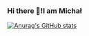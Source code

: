 
### Hi there 👋!I am Michał
[![Anurag's GitHub stats](https://github-readme-stats.vercel.app/api?username=MichalKoszalka1)](https://github.com/anuraghazra/github-readme-stats)
